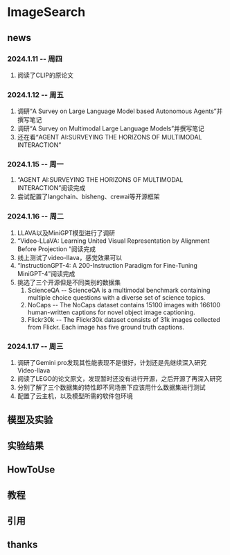 # ImageSearch
## news
### 2024.1.11 -- 周四
1. 阅读了CLIP的原论文
### 2024.1.12 -- 周五
1. 调研“A Survey on Large Language Model based Autonomous Agents”并撰写笔记
2. 调研“A Survey on Multimodal Large Language Models”并撰写笔记
3. 还在看“AGENT AI:SURVEYING THE HORIZONS OF MULTIMODAL INTERACTION”
### 2024.1.15 -- 周一
1. “AGENT AI:SURVEYING THE HORIZONS OF MULTIMODAL INTERACTION”阅读完成
2. 尝试配置了langchain、bisheng、crewai等开源框架
### 2024.1.16 -- 周二
1. LLAVA以及MiniGPT模型进行了调研
2. “Video-LLaVA: Learning United Visual Representation by Alignment Before Projection ”阅读完成
3. 线上测试了video-llava，感觉效果可以
4. “InstructionGPT-4: A 200-Instruction Paradigm for Fine-Tuning MiniGPT-4”阅读完成
5. 挑选了三个开源但是不同类别的数据集
   1. ScienceQA -- ScienceQA is a multimodal benchmark containing multiple choice questions with a diverse set of science topics.
   2. NoCaps -- The NoCaps dataset contains 15100 images with 166100 human-written captions for novel object image captioning.
   3. Flickr30k -- The Flickr30k dataset consists of 31k images collected from Flickr. Each image has five ground truth captions.
### 2024.1.17 -- 周三
1. 调研了Gemini pro发现其性能表现不是很好，计划还是先继续深入研究Video-llava
2. 阅读了LEGO的论文原文，发现暂时还没有进行开源，之后开源了再深入研究
3. 分别了解了三个数据集的特性即不同场景下应该用什么数据集进行测试
4. 配置了云主机，以及模型所需的软件包环境
## 模型及实验
## 实验结果
## HowToUse
## 教程
## 引用
## thanks

